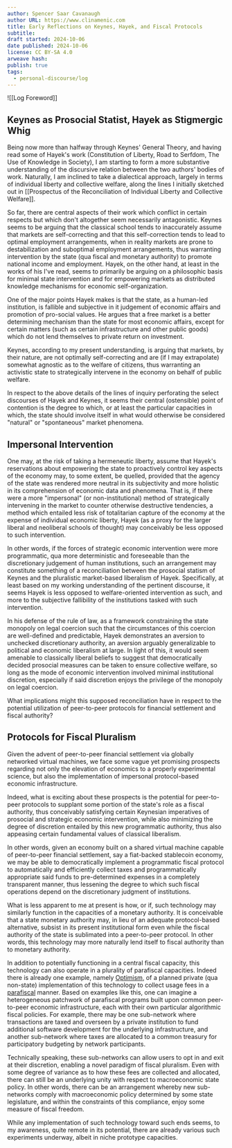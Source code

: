 ```yaml
---
author: Spencer Saar Cavanaugh
author URL: https://www.clinamenic.com
title: Early Reflections on Keynes, Hayek, and Fiscal Protocols
subtitle: 
draft started: 2024-10-06
date published: 2024-10-06
license: CC BY-SA 4.0
arweave hash: 
publish: true
tags:
  - personal-discourse/log
---
```

![[Log Foreword]]

## Keynes as Prosocial Statist, Hayek as Stigmergic Whig

Being now more than halfway through Keynes' General Theory, and having read some of Hayek's work (Constitution of Liberty, Road to Serfdom, The Use of Knowledge in Society), I am starting to form a more substantive understanding of the discursive relation between the two authors' bodies of work. Naturally, I am inclined to take a dialectical approach, largely in terms of individual liberty and collective welfare, along the lines I initially sketched out in [[Prospectus of the Reconciliation of Individual Liberty and Collective Welfare]]. 

So far, there are central aspects of their work which conflict in certain respects but which don't altogether seem necessarily antagonistic. Keynes seems to be arguing that the classical school tends to inaccurately assume that markets are self-correcting and that this self-correction tends to lead to optimal employment arrangements, when in reality markets are prone to destabilization and suboptimal employment arrangements, thus warranting intervention by the state (qua fiscal and monetary authority) to promote national income and employment. Hayek, on the other hand, at least in the works of his I've read, seems to primarily be arguing on a philosophic basis for minimal state intervention and for empowering markets as distributed knowledge mechanisms for economic self-organization. 

One of the major points Hayek makes is that the state, as a human-led institution, is fallible and subjective in it judgement of economic affairs and promotion of pro-social values. He argues that a free market is a better determining mechanism than the state for most economic affairs, except for certain matters (such as certain infrastructure and other public goods) which do not lend themselves to private return on investment. 

Keynes, according to my present understanding, is arguing that markets, by their nature, are not optimally self-correcting and are (if I may extrapolate) somewhat agnostic as to the welfare of citizens, thus warranting an activistic state to strategically intervene in the economy on behalf of public welfare.

In respect to the above details of the lines of inquiry perforating the select discourses of Hayek and Keynes, it seems their central (ostensible) point of contention is the degree to which, or at least the particular capacities in which, the state should involve itself in what would otherwise be considered "natural" or "spontaneous" market phenomena. 

## Impersonal Intervention

One may, at the risk of taking a hermeneutic liberty, assume that Hayek's reservations about empowering the state to proactively control key aspects of the economy may, to some extent, be quelled, provided that the agency of the state was rendered more neutral in its subjectivity and more holistic in its comprehension of economic data and phenomena. That is, if there were a more "impersonal" (or non-institutional) method of strategically intervening in the market to counter otherwise destructive tendencies, a method which entailed less risk of totalitarian capture of the economy at the expense of individual economic liberty, Hayek (as a proxy for the larger liberal and neoliberal schools of thought) may conceivably be less opposed to such intervention. 

In other words, if the forces of strategic economic intervention were more programmatic, qua more deterministic and foreseeable than the discretionary judgement of human institutions, such an arrangement may constitute something of a reconciliation between the prosocial statism of Keynes and the pluralistic market-based liberalism of Hayek. Specifically, at least based on my working understanding of the pertinent discourse, it seems Hayek is less opposed to welfare-oriented intervention as such, and more to the subjective fallibility of the institutions tasked with such intervention. 

In his defense of the rule of law, as a framework constraining the state monopoly on legal coercion such that the circumstances of this coercion are well-defined and predictable, Hayek demonstrates an aversion to unchecked discretionary authority, an aversion arguably generalizable to political and economic liberalism at large. In light of this, it would seem amenable to classically liberal beliefs to suggest that democratically decided prosocial measures can be taken to ensure collective welfare, so long as the mode of economic intervention involved minimal institutional discretion, especially if said discretion enjoys the privilege of the monopoly on legal coercion. 

What implications might this supposed reconciliation have in respect to the potential utilization of peer-to-peer protocols for financial settlement and fiscal authority?

## Protocols for Fiscal Pluralism

Given the advent of peer-to-peer financial settlement via globally networked virtual machines, we face some vague yet promising prospects regarding not only the elevation of economics to a properly experimental science, but also the implementation of impersonal protocol-based economic infrastructure. 

Indeed, what is exciting about these prospects is the potential for peer-to-peer protocols to supplant some portion of the state's role as a fiscal authority, thus conceivably satisfying certain Keynesian imperatives of prosocial and strategic economic intervention, while also minimizing the degree of discretion entailed by this new programmatic authority, thus also appeasing certain fundamental values of classical liberalism. 

In other words, given an economy built on a shared virtual machine capable of peer-to-peer financial settlement, say a fiat-backed stablecoin economy, we may be able to democratically implement a programmatic fiscal protocol to automatically and efficiently collect taxes and programmatically appropriate said funds to pre-determined expenses in a completely transparent manner, thus lessening the degree to which such fiscal operations depend on the discretionary judgment of institutions.  

What is less apparent to me at present is how, or if, such technology may similarly function in the capacities of a monetary authority. It is conceivable that a state monetary authority may, in lieu of an adequate protocol-based alternative, subsist in its present institutional form even while the fiscal authority of the state is sublimated into a peer-to-peer protocol. In other words, this technology may more naturally lend itself to fiscal authority than to monetary authority. 

In addition to potentially functioning in a central fiscal capacity, this technology can also operate in a plurality of parafiscal capacities. Indeed there is already one example, namely [Optimism](https://optimism.mirror.xyz/ciJzgxmb_fJU8wgiqrEXG_XYnAkuBrdG1biVk0BseiU), of a planned private (qua non-state) implementation of this technology to collect usage fees in a [parafiscal](https://en.wikipedia.org/wiki/Parafiscal_tax) manner. Based on examples like this, one can imagine a heterogeneous patchwork of parafiscal programs built upon common peer-to-peer economic infrastructure, each with their own particular algorithmic fiscal policies. For example, there may be one sub-network where transactions are taxed and overseen by a private institution to fund additional software development for the underlying infrastructure, and another sub-network where taxes are allocated to a common treasury for participatory budgeting by network participants. 

Technically speaking, these sub-networks can allow users to opt in and exit at their discretion, enabling a novel paradigm of fiscal pluralism. Even with some degree of variance as to how these fees are collected and allocated, there can still be an underlying unity with respect to macroeconomic state policy. In other words, there can be an arrangement whereby new sub-networks comply with macroeconomic policy determined by some state legislature, and within the constraints of this compliance, enjoy some measure of fiscal freedom.

While any implementation of such technology toward such ends seems, to my awareness, quite remote in its potential, there are already various such experiments underway, albeit in niche prototype capacities. 